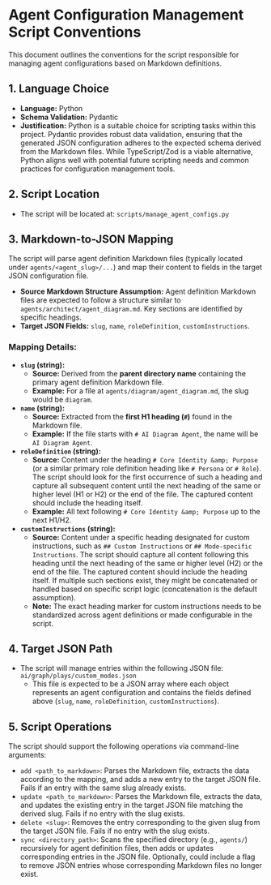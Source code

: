 # Agent Configuration Management Script Conventions

This document outlines the conventions for the script responsible for managing agent configurations based on Markdown definitions.

## 1. Language Choice

*   **Language:** Python
*   **Schema Validation:** Pydantic
*   **Justification:** Python is a suitable choice for scripting tasks within this project. Pydantic provides robust data validation, ensuring that the generated JSON configuration adheres to the expected schema derived from the Markdown files. While TypeScript/Zod is a viable alternative, Python aligns well with potential future scripting needs and common practices for configuration management tools.

## 2. Script Location

*   The script will be located at: `scripts/manage_agent_configs.py`

## 3. Markdown-to-JSON Mapping

The script will parse agent definition Markdown files (typically located under `agents/<agent_slug>/...`) and map their content to fields in the target JSON configuration file.

*   **Source Markdown Structure Assumption:** Agent definition Markdown files are expected to follow a structure similar to `agents/architect/agent_diagram.md`. Key sections are identified by specific headings.
*   **Target JSON Fields:** `slug`, `name`, `roleDefinition`, `customInstructions`.

### Mapping Details:

*   **`slug` (string):**
    *   **Source:** Derived from the **parent directory name** containing the primary agent definition Markdown file.
    *   **Example:** For a file at `agents/diagram/agent_diagram.md`, the slug would be `diagram`.
*   **`name` (string):**
    *   **Source:** Extracted from the **first H1 heading (`#`)** found in the Markdown file.
    *   **Example:** If the file starts with `# AI Diagram Agent`, the name will be `AI Diagram Agent`.
*   **`roleDefinition` (string):**
    *   **Source:** Content under the heading `# Core Identity &amp; Purpose` (or a similar primary role definition heading like `# Persona` or `# Role`). The script should look for the first occurrence of such a heading and capture all subsequent content until the next heading of the same or higher level (H1 or H2) or the end of the file. The captured content should include the heading itself.
    *   **Example:** All text following `# Core Identity &amp; Purpose` up to the next H1/H2.
*   **`customInstructions` (string):**
    *   **Source:** Content under a specific heading designated for custom instructions, such as `## Custom Instructions` or `## Mode-specific Instructions`. The script should capture all content following this heading until the next heading of the same or higher level (H2) or the end of the file. The captured content should include the heading itself. If multiple such sections exist, they might be concatenated or handled based on specific script logic (concatenation is the default assumption).
    *   **Note:** The exact heading marker for custom instructions needs to be standardized across agent definitions or made configurable in the script.

## 4. Target JSON Path

*   The script will manage entries within the following JSON file: `ai/graph/plays/custom_modes.json`
    *   This file is expected to be a JSON array where each object represents an agent configuration and contains the fields defined above (`slug`, `name`, `roleDefinition`, `customInstructions`).

## 5. Script Operations

The script should support the following operations via command-line arguments:

*   `add <path_to_markdown>`: Parses the Markdown file, extracts the data according to the mapping, and adds a new entry to the target JSON file. Fails if an entry with the same slug already exists.
*   `update <path_to_markdown>`: Parses the Markdown file, extracts the data, and updates the existing entry in the target JSON file matching the derived slug. Fails if no entry with the slug exists.
*   `delete <slug>`: Removes the entry corresponding to the given slug from the target JSON file. Fails if no entry with the slug exists.
*   `sync <directory_path>`: Scans the specified directory (e.g., `agents/`) recursively for agent definition files, then adds or updates corresponding entries in the JSON file. Optionally, could include a flag to remove JSON entries whose corresponding Markdown files no longer exist.